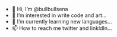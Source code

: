 - 👋 Hi, I’m @bullbullsena
- 👀 I’m interested in write code and art...
- 🌱 I’m currently learning new languages...
- 📫 How to reach me twitter and linkldIn...
